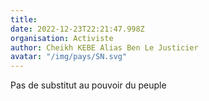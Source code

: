 ```yaml
---
title: 
date: 2022-12-23T22:21:47.998Z
organisation: Activiste 
author: Cheikh KEBE Alias Ben Le Justicier 
avatar: "/img/pays/SN.svg"
---
```


Pas de substitut au pouvoir du peuple 